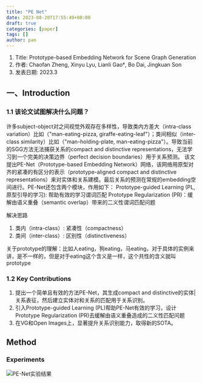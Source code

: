 ```yaml
---
title: "PE Net"
date: 2023-08-20T17:55:49+08:00
draft: true
categories: [paper]
tags: []
author: pan
---
```

1. Title: Prototype-based Embedding Network for Scene Graph Generation
2. 作者: Chaofan Zheng, Xinyu Lyu, Lianli Gao†, Bo Dai, Jingkuan Son
3. 发表日期: 2023.3

## 一、Introduction

### 1.1 该论文试图解决什么问题？

许多subject-object对之间视觉外观存在多样性，导致类内方差大（intra-class variation）比如（"man-eating-pizza, giraffe-eating-leaf"）；类间相似（inter-class similarity）比如（"man-holding-plate, man-eating-pizza"）。导致当前的SGG方法无法捕获关系的compact and distinctive representations，无法学习到一个完美的决策边界（perfect decision boundaries）用于关系预测。
该文提出PE-Net（Prototype-based Embedding Network）网络，该网络用原型对齐的紧凑的有区分的表示（prototype-aligned compact and distinctive representations）来对实体和关系建模。最后关系的预测在常规的embedding空间进行。PE-Net还包含两个模块，作用如下：
Prototype-guided Learning (PL, 原型引导的学习): 帮助有效的学习谓词匹配
Prototype Regularization (PR)：缓解由语义重叠（semantic overlap）带来的二义性谓词匹配问题

解决思路

1. 类内（intra-class）: 紧凑性（compactness）
2. 类间（inter-class）: 区别性（distinctiveness）

关于prototype的理解：比如人eating，狗eating，马eating，对于具体的实例来讲，是不一样的，但是对于eating这个含义是一样，这个共性的含义就叫prototype

### 1.2 Key Contributions

1. 提出一个简单且有效的方法PE-Net，其生成compact and distinctive的实体|关系表征，然后建立实体对和关系的匹配用于关系识别。
2. 引入Prototype-guided Learning (PL)帮助PE-Net有效的学习，设计Prototype Regularization (PR)去缓解由语义重叠造成的二义性匹配问题
3. 在VG和Open Images上，显著提升关系识别能力，取得新的SOTA。

## Method

### Experiments

![PE-Net实验结果](/papers_PE-Net/PE-Net_1.png)